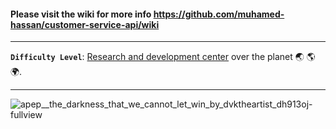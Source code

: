 #### Please visit the wiki for more info https://github.com/muhamed-hassan/customer-service-api/wiki

***

**`Difficulty Level`**: [Research and development center](https://en.wikipedia.org/wiki/Research_and_development) over the planet 🌏 🌎 🌍.

***

![apep__the_darkness_that_we_cannot_let_win_by_dvktheartist_dh913oj-fullview](https://github.com/user-attachments/assets/fb923c8d-730b-4519-82ac-4a8dcd4ed0bf)
